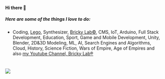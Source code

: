 #### Hi there 👋

##### Here are some of the things I love to do:

* Coding, [Lego](https://instagram.com/lego.developer), Synthesizer, [Bricky Lab&copy;](http://brickylab.com), CMS, IoT, Arduino, Full Stack Development, Education, Sport, Game and Mobile Development, Unity, Blender, 2D&3D Modeling, ML, AI, Search Engines and Algorithms, Cloud, History, Science Fiction, Wars of Empire, Age of Empires and also [my Youtube Channel, Bricky Lab®](https://www.youtube.com/@brickylab)

#

<img src="https://github-readme-stats.vercel.app/api/top-langs?username=abgsatman&layout=compact&langs_count=30&bg_color=181818&card_width=400&border_color=dedede&text_color=efefef"/>
